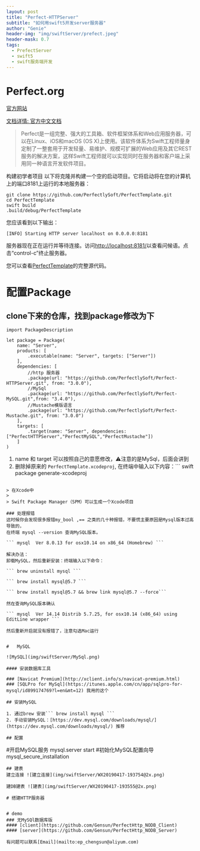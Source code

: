 ```yaml
---
layout: post
title: "Perfect-HTTPServer"
subtitle: "如何用swift5开发server服务器"
author: "Genie"
header-img: "img/swiftServer/prefect.jpeg"
header-mask: 0.7
tags:
  - PrefectServer
  - swift5
  - swift服务端开发
---
```


# Perfect.org
[官方网站](https://www.perfect.org)

[文档详情: 官方中文文档](https://www.perfect.org/docs/index_zh_CN.html)

 > Perfect是一组完整、强大的工具箱、软件框架体系和Web应用服务器，可以在Linux、iOS和macOS (OS X)上使用。该软件体系为Swift工程师量身定制了一整套用于开发轻量、易维护、规模可扩展的Web应用及其它REST服务的解决方案，这样Swift工程师就可以实现同时在服务器和客户端上采用同一种语言开发软件项目。

构建初学者项目
以下将克隆并构建一个空的启动项目。它将启动将在您的计算机上的端口8181上运行的本地服务器：

```
git clone https://github.com/PerfectlySoft/PerfectTemplate.git
cd PerfectTemplate
swift build
.build/debug/PerfectTemplate
```
您应该看到以下输出：

```
[INFO] Starting HTTP server localhost on 0.0.0.0:8181
``` 

服务器现在正在运行并等待连接。访问[http://localhost:8181/](http://localhost:8181/)以查看问候语。点击“control-c”终止服务器。

您可以查看[PerfectTemplate](https://github.com/PerfectlySoft/PerfectTemplate)的完整源代码。

# 配置Package
##  clone下来的仓库，找到package修改为下
```
import PackageDescription

let package = Package(
    name: "Server",
    products: [
        .executable(name: "Server", targets: ["Server"])
    ],
    dependencies: [
     	//http 服务器
        .package(url: "https://github.com/PerfectlySoft/Perfect-HTTPServer.git", from: "3.0.0"),
        //MySql
        .package(url: "https://github.com/PerfectlySoft/Perfect-MySQL.git",from: "3.4.0"), 
        //Mustache模版语言
        .package(url: "https://github.com/PerfectlySoft/Perfect-Mustache.git", from: "3.0.0") 
    ],
    targets: [
        .target(name: "Server", dependencies: ["PerfectHTTPServer","PerfectMySQL","PerfectMustache"])
    ]
)
```

1. name 和 target 可以按照自己的意愿修改，⚠️注意的是MySql，后面会讲到
2. 删除掉原来的 ```PerfectTemplate.xcodeproj```, 在终端中输入以下内容：```
swift package generate-xcodeproj
``` 打开生成的文件，确保您已选择可执行目标并将其选中以在“我的Mac”上运行。您现在可以直接在Xcode中运行和调试服务器。

> 在Xcode中
> 
> Swift Package Manager（SPM）可以生成一个Xcode项目 

### 处理报错
这时候你会发现很多报错my_bool ,== 之类的几十种报错，不要慌主要原因是Mysql版本过高导致的，
在终端 mysql --version 查询MySQL版本。

``` mysql  Ver 8.0.13 for osx10.14 on x86_64 (Homebrew) ```

解决办法：
卸载MySQL，然后重新安装：终端输入以下命令：

``` brew uninstall mysql ```

``` brew install mysql@5.7 ```

``` brew install mysql@5.7 && brew link mysql@5.7 --force```

然在查询MySQL版本确认

``` mysql  Ver 14.14 Distrib 5.7.25, for osx10.14 (x86_64) using  EditLine wrapper ```

然后重新开启就没有报错了，注意勾选Mac运行


#	MySQL

![MySQL](img/swiftServer/MySql.png)

#### 安装数据库工具 

### [Navicat Premium](http://xclient.info/s/navicat-premium.html)
### [SQLPro for MySql](https://itunes.apple.com/cn/app/sqlpro-for-mysql/id899174769?l=en&mt=12) 我用的这个

## 安装MySQL

1. 通过brew 安装``` brew install mysql ```
2. 手动安装MySQL：[https://dev.mysql.com/downloads/mysql/](https://dev.mysql.com/downloads/mysql/) 推荐

## 配置

```
#开启MySQL服务
mysql.server start
#初始化MySQL配置向导
mysql_secure_installation

```
## 建表
建立连接 ![建立连接](img/swiftServer/WX20190417-193754@2x.png)

建DB建表 ![建表](img/swiftServer/WX20190417-193555@2x.png)

# 搭建HTTP服务器


# demo
### 无MySQl数据库版
#### [client](https://github.com/Gensun/PerfectHttp_NODB_Client)
#### [server](https://github.com/Gensun/PerfectHttp_NODB_Server)

有问题可以联系[Email](mailto:ep_chengsun@aliyum.com)
